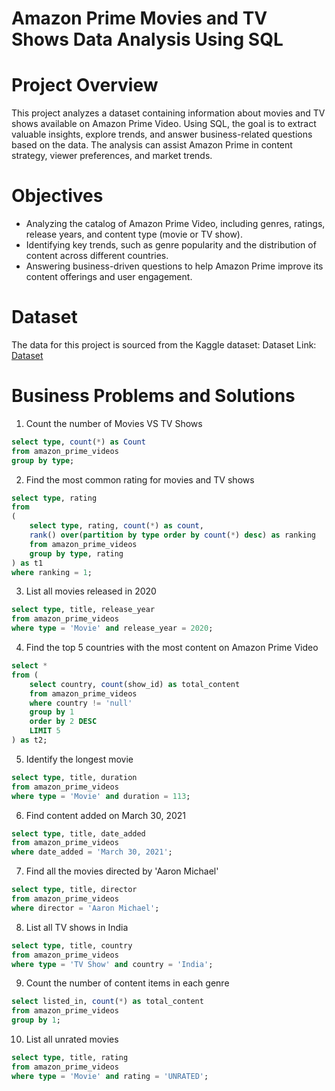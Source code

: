 # Amazon Prime Movies and TV Shows Data Analysis Using SQL
# Project Overview
This project analyzes a dataset containing information about movies and TV shows available on Amazon Prime Video.
Using SQL, the goal is to extract valuable insights, explore trends, and answer business-related questions based on the data.
The analysis can assist Amazon Prime in content strategy, viewer preferences, and market trends.
# Objectives
- Analyzing the catalog of Amazon Prime Video, including genres, ratings, release years, and content type (movie or TV show).
- Identifying key trends, such as genre popularity and the distribution of content across different countries.
- Answering business-driven questions to help Amazon Prime improve its content offerings and user engagement.
# Dataset
The data for this project is sourced from the Kaggle dataset:
Dataset Link: [Dataset](https://www.kaggle.com/datasets/shivamb/amazon-prime-movies-and-tv-shows?resource=download)
# Business Problems and Solutions
1. Count the number of Movies VS TV Shows
```sql
select type, count(*) as Count
from amazon_prime_videos
group by type;
```

2. Find the most common rating for movies and TV shows
```sql
select type, rating
from
(
	select type, rating, count(*) as count, 
	rank() over(partition by type order by count(*) desc) as ranking
	from amazon_prime_videos
	group by type, rating
) as t1
where ranking = 1;
```

3. List all movies released in 2020
```sql
select type, title, release_year 
from amazon_prime_videos
where type = 'Movie' and release_year = 2020;
```

4. Find the top 5 countries with the most content on Amazon Prime Video

```sql
select * 
from (
	select country, count(show_id) as total_content
	from amazon_prime_videos
	where country != 'null'
	group by 1
    order by 2 DESC
    LIMIT 5
) as t2;
```

5. Identify the longest movie

```sql
select type, title, duration 
from amazon_prime_videos
where type = 'Movie' and duration = 113;
```

6. Find content added on March 30, 2021

```sql
select type, title, date_added 
from amazon_prime_videos
where date_added = 'March 30, 2021';
```

7. Find all the movies directed by 'Aaron Michael'

```sql
select type, title, director
from amazon_prime_videos
where director = 'Aaron Michael';
```

8. List all TV shows in India

```sql
select type, title, country
from amazon_prime_videos
where type = 'TV Show' and country = 'India';
```

9. Count the number of content items in each genre

```sql
select listed_in, count(*) as total_content
from amazon_prime_videos
group by 1;
```

10. List all unrated movies

```sql
select type, title, rating
from amazon_prime_videos
where type = 'Movie' and rating = 'UNRATED';
```
